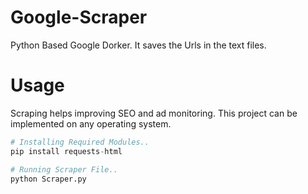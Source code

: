 # Google-Scraper
Python Based Google Dorker. It saves the Urls in the text files.

# Usage
Scraping helps improving SEO and ad monitoring.
This project can be implemented on any operating system.



```python
# Installing Required Modules..
pip install requests-html

# Running Scraper File..
python Scraper.py
```
